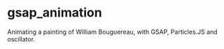# gsap_animation

Animating a painting of William Bouguereau, with GSAP, Particles.JS and oscillator.
